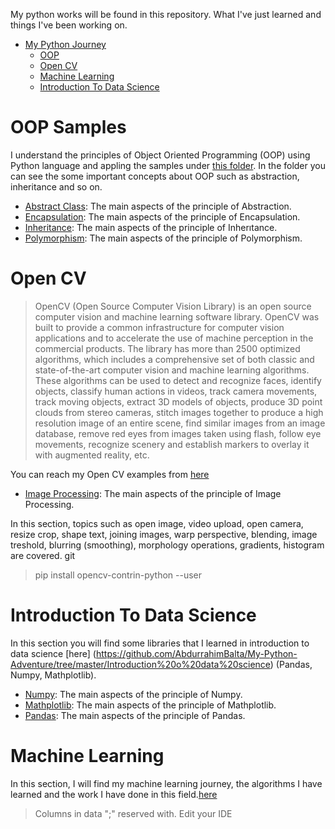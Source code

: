 My python works will be found in this repository. What I've just learned and things I've been working on.

- [My Python Journey](#python-journey)
    - [OOP](#oop-samples)
    - [Open CV](#open-cv)
    - [Machine Learning](#machine-learning)
    - [Introduction To Data Science](introduction-to-data-science)

# OOP Samples

I understand the principles of Object Oriented Programming (OOP) using Python language and appling the samples under [this folder](https://github.com/AbdurrahimBalta/My-Python-Adventure/tree/master/OOP%20Python).
In the folder you can see the some important concepts about OOP such as abstraction, inheritance and so on.

* [Abstract Class](https://github.com/AbdurrahimBalta/My-Python-Adventure/blob/master/OOP%20Python/abstractClass.py): The main aspects of the principle of Abstraction.
* [Encapsulation](https://github.com/AbdurrahimBalta/My-Python-Adventure/blob/master/OOP%20Python/encapsulation.py):  The main aspects of the principle of Encapsulation.
* [Inheritance](https://github.com/AbdurrahimBalta/My-Python-Adventure/blob/master/OOP%20Python/inheritance.py):      The main aspects of the principle of Inherıtance.
* [Polymorphism](https://github.com/AbdurrahimBalta/My-Python-Adventure/blob/master/OOP%20Python/polymorphism.py):    The main aspects of the principle of Polymorphism.


# Open CV 

> OpenCV (Open Source Computer Vision Library) is an open source computer vision and machine learning software library. OpenCV was built to provide a common infrastructure for computer vision applications and to accelerate the use of machine perception in the commercial products. 
The library has more than 2500 optimized algorithms, which includes a comprehensive set of both classic and state-of-the-art computer vision and machine learning algorithms. These algorithms can be used to detect and recognize faces, identify objects, classify human actions in videos, track camera movements, track moving objects, extract 3D models of objects, produce 3D point clouds from stereo cameras, stitch images together to produce a high resolution image of an entire scene, find similar images from an image database, remove red eyes from images taken using flash, follow eye movements, recognize scenery and establish markers to overlay it with augmented reality, etc.

You can reach my Open CV examples from [here](https://github.com/AbdurrahimBalta/My-Python-Adventure/tree/master/OpenCV)

* [Image Processing](https://github.com/AbdurrahimBalta/My-Python-Adventure/tree/master/OpenCV/OPENCV_g%C3%B6r%C3%BCnt%C3%BC_i%C5%9Fleme): The main aspects of the principle of Image Processing.

In this section, topics such as open image, video upload, open camera, resize crop, shape text, joining images, warp perspective, blending, image treshold, blurring (smoothing), morphology operations, gradients, histogram are covered.
git

> pip install opencv-contrin-python --user 

# Introduction To Data Science


In this section you will find some libraries that I learned in introduction to data science [here] (https://github.com/AbdurrahimBalta/My-Python-Adventure/tree/master/Introduction%20o%20data%20science) (Pandas, Numpy, Mathplotlib).


* [Numpy](https://github.com/AbdurrahimBalta/My-Python-Adventure/blob/master/Introduction%20o%20data%20science/Numpy.py): The main aspects of the principle of Numpy.
* [Mathplotlib](https://github.com/AbdurrahimBalta/My-Python-Adventure/blob/master/Introduction%20o%20data%20science/Mathplotlib.py):  The main aspects of the principle of Mathplotlib.
* [Pandas](https://github.com/AbdurrahimBalta/My-Python-Adventure/blob/master/Introduction%20o%20data%20science/Pandas.py):      The main aspects of the principle of Pandas.


# Machine Learning


In this section, I will find my machine learning journey, the algorithms I have learned and the work I have done in this field.[here](https://github.com/AbdurrahimBalta/My-Python-Adventure/tree/master/Machine%20Learning)

> Columns in data ";" reserved with. Edit your IDE






